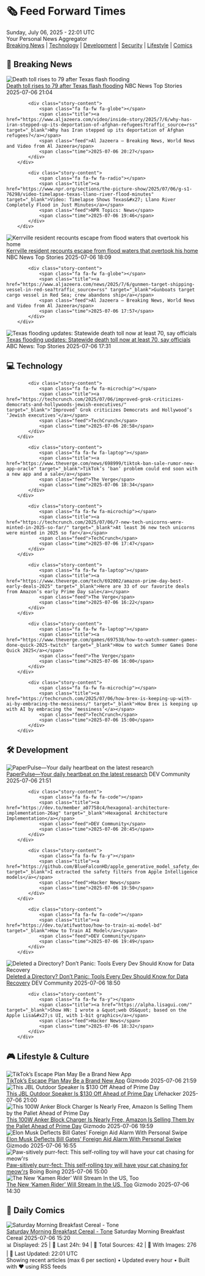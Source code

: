<!-- Processing 54 RSS feeds at 2025-07-06 22:01:42 UTC -->
<!-- Processing: Saturday Morning Breakfast Cereal -->
<!-- Processing: Penny Arcade -->
<!-- Processing: Poorly Drawn Lines -->
<!-- Processing: Garfield -->
<!-- Processing: Questionable Content -->
<!-- Processing: CNN Top Stories -->
<!-- Processing: CNN Breaking News -->
<!-- Processing: Al Jazeera Breaking News -->
<!-- Processing: CBC News -->
<!-- Error processing https://rss.cbc.ca/lineup/topstories.xml: The read operation timed out -->
<!-- Processing: Associated Press Breaking -->
<!-- Processing: NBC News Breaking -->
<!-- Processing: TechCrunch -->
<!-- Processing: O'Reilly Radar -->
<!-- Processing: Slashdot -->
<!-- Processing: Lobsters Python -->
<!-- Processing: Hacker News -->
<!-- Processing: Dev.to -->
<!-- Processing: StackOverflow Blog -->
<!-- Processing: Red Hat Blog -->
<!-- Processing: Ubuntu Blog -->
<!-- Processing: GitHub Blog -->
<!-- Processing: GitLab Blog -->
<!-- Processing: Lifehacker -->
<!-- Processing: Gizmodo -->
<!-- Generated 8 new posts out of 24 feeds processed -->
<div class="newspaper-header">
    <h1 class="newspaper-title">🗞️ Feed Forward Times</h1>
    <div class="newspaper-date">Sunday, July 06, 2025 - 22:01 UTC</div>
    <div class="newspaper-subtitle">Your Personal News Aggregator</div>
</div>

<div class="newspaper-nav">
    <a href="#breaking">Breaking News</a> |
    <a href="#tech">Technology</a> |
    <a href="#dev">Development</a> |
    <a href="#security">Security</a> |
    <a href="#lifestyle">Lifestyle</a> |
    <a href="#webcomics">Comics</a>
</div>

<div class="news-section breaking-news" id="breaking">
<h2 class="section-header">🚨 Breaking News</h2>
<div class="stories-container">
<div class="story">
            <img src="https://media-cldnry.s-nbcnews.com/image/upload/t_fit_1500w/mpx/2704722219/2025_07/1751835878659_now_brk_abbott_updates_flooding_250706_1920x1080-kjt032.jpg" alt="Death toll rises to 79 after Texas flash flooding" class="story-image" loading="lazy" onerror="this.style.display='none'">
            <div class="story-content">
                <span class="fa fa-fw fa-broadcast-tower"></span>
                <span class="title"><a href="https://www.nbcnews.com/now/video/gov-abbott-gives-updates-on-deadly-texas-flash-flood-242760773837" target="_blank">Death toll rises to 79 after Texas flash flooding</a></span>
                <span class="feed">NBC News Top Stories</span>
                <span class="time">2025-07-06 21:04</span>
            </div>
        </div>
<div class="story">
            
            <div class="story-content">
                <span class="fa fa-fw fa-globe"></span>
                <span class="title"><a href="https://www.aljazeera.com/video/inside-story/2025/7/6/why-has-iran-stepped-up-its-deportation-of-afghan-refugees?traffic_source=rss" target="_blank">Why has Iran stepped up its deportation of Afghan refugees?</a></span>
                <span class="feed">Al Jazeera – Breaking News, World News and Video from Al Jazeera</span>
                <span class="time">2025-07-06 20:27</span>
            </div>
        </div>
<div class="story">
            
            <div class="story-content">
                <span class="fa fa-fw fa-radio"></span>
                <span class="title"><a href="https://www.npr.org/sections/the-picture-show/2025/07/06/g-s1-76298/video-timelapse-texas-llano-river-flood-minutes" target="_blank">Video: Timelapse Shows Texas&#x27; Llano River Completely Flood in Just Minutes</a></span>
                <span class="feed">NPR Topics: News</span>
                <span class="time">2025-07-06 19:46</span>
            </div>
        </div>
<div class="story">
            <img src="https://media-cldnry.s-nbcnews.com/image/upload/t_fit_1500w/mpx/2704722219/2025_07/f_mo_flood_survivor_250706.00_00_36_15.Still001-phl1j9.jpg" alt="Kerrville resident recounts escape from flood waters that overtook his home" class="story-image" loading="lazy" onerror="this.style.display='none'">
            <div class="story-content">
                <span class="fa fa-fw fa-broadcast-tower"></span>
                <span class="title"><a href="https://www.nbcnews.com/video/kerrville-resident-recounts-escape-from-flood-waters-that-overtook-his-home-242761797677" target="_blank">Kerrville resident recounts escape from flood waters that overtook his home</a></span>
                <span class="feed">NBC News Top Stories</span>
                <span class="time">2025-07-06 18:09</span>
            </div>
        </div>
<div class="story">
            
            <div class="story-content">
                <span class="fa fa-fw fa-globe"></span>
                <span class="title"><a href="https://www.aljazeera.com/news/2025/7/6/gunmen-target-shipping-vessel-in-red-sea?traffic_source=rss" target="_blank">Gunboats target cargo vessel in Red Sea; crew abandons ship</a></span>
                <span class="feed">Al Jazeera – Breaking News, World News and Video from Al Jazeera</span>
                <span class="time">2025-07-06 17:57</span>
            </div>
        </div>
<div class="story">
            <img src="https://s.abcnews.com/images/US/texas-flood-debris-pile-ap-jt-250705_1751732273113_hpMain_4x3t_384.jpg" alt="Texas flooding updates: Statewide death toll now at least 70, say officials" class="story-image" loading="lazy" onerror="this.style.display='none'">
            <div class="story-content">
                <span class="fa fa-fw fa-tv"></span>
                <span class="title"><a href="https://abcnews.go.com/US/live-updates/texas-flooding-updates-13-dead-20-campers-unaccounted/?id=123488468" target="_blank">Texas flooding updates: Statewide death toll now at least 70, say officials</a></span>
                <span class="feed">ABC News: Top Stories</span>
                <span class="time">2025-07-06 17:31</span>
            </div>
        </div>
</div>
</div>
<div class="news-section tech-news" id="tech">
<h2 class="section-header">💻 Technology</h2>
<div class="stories-container">
<div class="story">
            
            <div class="story-content">
                <span class="fa fa-fw fa-microchip"></span>
                <span class="title"><a href="https://techcrunch.com/2025/07/06/improved-grok-criticizes-democrats-and-hollywoods-jewish-executives/" target="_blank">‘Improved’ Grok criticizes Democrats and Hollywood’s ‘Jewish executives’</a></span>
                <span class="feed">TechCrunch</span>
                <span class="time">2025-07-06 20:58</span>
            </div>
        </div>
<div class="story">
            
            <div class="story-content">
                <span class="fa fa-fw fa-laptop"></span>
                <span class="title"><a href="https://www.theverge.com/news/698999/tiktok-ban-sale-rumor-new-app-oracle" target="_blank">TikTok’s ‘ban’ problem could end soon with a new app and a sale</a></span>
                <span class="feed">The Verge</span>
                <span class="time">2025-07-06 18:34</span>
            </div>
        </div>
<div class="story">
            
            <div class="story-content">
                <span class="fa fa-fw fa-microchip"></span>
                <span class="title"><a href="https://techcrunch.com/2025/07/06/7-new-tech-unicorns-were-minted-in-2025-so-far/" target="_blank">At least 36 new tech unicorns were minted in 2025 so far</a></span>
                <span class="feed">TechCrunch</span>
                <span class="time">2025-07-06 17:47</span>
            </div>
        </div>
<div class="story">
            
            <div class="story-content">
                <span class="fa fa-fw fa-laptop"></span>
                <span class="title"><a href="https://www.theverge.com/tech/692002/amazon-prime-day-best-early-deals-2025" target="_blank">Here are 33 of our favorite deals from Amazon’s early Prime Day sale</a></span>
                <span class="feed">The Verge</span>
                <span class="time">2025-07-06 16:22</span>
            </div>
        </div>
<div class="story">
            
            <div class="story-content">
                <span class="fa fa-fw fa-laptop"></span>
                <span class="title"><a href="https://www.theverge.com/games/697538/how-to-watch-summer-games-done-quick-2025-twitch" target="_blank">How to watch Summer Games Done Quick 2025</a></span>
                <span class="feed">The Verge</span>
                <span class="time">2025-07-06 16:00</span>
            </div>
        </div>
<div class="story">
            
            <div class="story-content">
                <span class="fa fa-fw fa-microchip"></span>
                <span class="title"><a href="https://techcrunch.com/2025/07/06/how-brex-is-keeping-up-with-ai-by-embracing-the-messiness/" target="_blank">How Brex is keeping up with AI by embracing the ‘messiness’</a></span>
                <span class="feed">TechCrunch</span>
                <span class="time">2025-07-06 15:00</span>
            </div>
        </div>
</div>
</div>
<div class="news-section dev-news" id="dev">
<h2 class="section-header">🛠️ Development</h2>
<div class="stories-container">
<div class="story">
            <img src="https://media2.dev.to/dynamic/image/width=800%2Cheight=%2Cfit=scale-down%2Cgravity=auto%2Cformat=auto/https%3A%2F%2Fdev-to-uploads.s3.amazonaws.com%2Fuploads%2Farticles%2Foqjz65t7mgyqbw31qdoy.png" alt="PaperPulse—Your daily heartbeat on the latest research" class="story-image" loading="lazy" onerror="this.style.display='none'">
            <div class="story-content">
                <span class="fa fa-fw fa-code"></span>
                <span class="title"><a href="https://dev.to/ifihan/paperpulse-your-daily-heartbeat-on-the-latest-research-46ko" target="_blank">PaperPulse—Your daily heartbeat on the latest research</a></span>
                <span class="feed">DEV Community</span>
                <span class="time">2025-07-06 21:51</span>
            </div>
        </div>
<div class="story">
            
            <div class="story-content">
                <span class="fa fa-fw fa-code"></span>
                <span class="title"><a href="https://dev.to/member_a07758c4/hexagonal-architecture-implementation-26ag" target="_blank">Hexagonal Architecture Implementation</a></span>
                <span class="feed">DEV Community</span>
                <span class="time">2025-07-06 20:45</span>
            </div>
        </div>
<div class="story">
            
            <div class="story-content">
                <span class="fa fa-fw fa-y"></span>
                <span class="title"><a href="https://github.com/BlueFalconHD/apple_generative_model_safety_decrypted" target="_blank">I extracted the safety filters from Apple Intelligence models</a></span>
                <span class="feed">Hacker News</span>
                <span class="time">2025-07-06 19:50</span>
            </div>
        </div>
<div class="story">
            
            <div class="story-content">
                <span class="fa fa-fw fa-code"></span>
                <span class="title"><a href="https://dev.to/atifwattoo/how-to-train-ai-model-bd" target="_blank">How to Train AI Model</a></span>
                <span class="feed">DEV Community</span>
                <span class="time">2025-07-06 19:49</span>
            </div>
        </div>
<div class="story">
            <img src="https://media2.dev.to/dynamic/image/width=800%2Cheight=%2Cfit=scale-down%2Cgravity=auto%2Cformat=auto/https%3A%2F%2Fdev-to-uploads.s3.amazonaws.com%2Fuploads%2Farticles%2F14ub5w3ag8e7yocf21r7.png" alt="Deleted a Directory? Don’t Panic: Tools Every Dev Should Know for Data Recovery" class="story-image" loading="lazy" onerror="this.style.display='none'">
            <div class="story-content">
                <span class="fa fa-fw fa-code"></span>
                <span class="title"><a href="https://dev.to/lovestaco/deleted-a-directory-dont-panic-tools-every-dev-should-know-for-data-recovery-pml" target="_blank">Deleted a Directory? Don’t Panic: Tools Every Dev Should Know for Data Recovery</a></span>
                <span class="feed">DEV Community</span>
                <span class="time">2025-07-06 18:50</span>
            </div>
        </div>
<div class="story">
            
            <div class="story-content">
                <span class="fa fa-fw fa-y"></span>
                <span class="title"><a href="https://alpha.lisagui.com/" target="_blank">Show HN: I wrote a &quot;web OS&quot; based on the Apple Lisa&#x27;s UI, with 1-bit graphics</a></span>
                <span class="feed">Hacker News</span>
                <span class="time">2025-07-06 18:32</span>
            </div>
        </div>
</div>
</div>
<div class="news-section lifestyle-news" id="lifestyle">
<h2 class="section-header">🎮 Lifestyle & Culture</h2>
<div class="stories-container">
<div class="story">
            <img src="https://gizmodo.com/app/uploads/2024/08/TikTok-logo-1.jpg" alt="TikTok’s Escape Plan May Be a Brand New App" class="story-image" loading="lazy" onerror="this.style.display='none'">
            <div class="story-content">
                <span class="fa fa-fw fa-computer"></span>
                <span class="title"><a href="https://gizmodo.com/tiktoks-escape-plan-may-be-a-brand-new-app-2000624710" target="_blank">TikTok’s Escape Plan May Be a Brand New App</a></span>
                <span class="feed">Gizmodo</span>
                <span class="time">2025-07-06 21:59</span>
            </div>
        </div>
<div class="story">
            <img src="https://lifehacker.com/imagery/articles/01JV5DGY2NBXASXT124DVD9ZHB/hero-image.jpg" alt="This JBL Outdoor Speaker Is $130 Off Ahead of Prime Day" class="story-image" loading="lazy" onerror="this.style.display='none'">
            <div class="story-content">
                <span class="fa fa-fw fa-life-ring"></span>
                <span class="title"><a href="https://lifehacker.com/tech/jbl-xtreme-4-outdoor-speaker-amazon-sale?utm_medium=RSS" target="_blank">This JBL Outdoor Speaker Is $130 Off Ahead of Prime Day</a></span>
                <span class="feed">Lifehacker</span>
                <span class="time">2025-07-06 21:00</span>
            </div>
        </div>
<div class="story">
            <img src="https://gizmodo.com/app/uploads/2025/05/Anker-Prime-Charger.jpg" alt="This 100W Anker Block Charger Is Nearly Free, Amazon Is Selling Them by the Pallet Ahead of Prime Day" class="story-image" loading="lazy" onerror="this.style.display='none'">
            <div class="story-content">
                <span class="fa fa-fw fa-computer"></span>
                <span class="title"><a href="https://gizmodo.com/this-100w-anker-block-charger-is-nearly-free-amazon-is-selling-them-by-the-pallet-ahead-of-prime-day-2000624646" target="_blank">This 100W Anker Block Charger Is Nearly Free, Amazon Is Selling Them by the Pallet Ahead of Prime Day</a></span>
                <span class="feed">Gizmodo</span>
                <span class="time">2025-07-06 19:59</span>
            </div>
        </div>
<div class="story">
            <img src="https://gizmodo.com/app/uploads/2023/09/d671148892956d273b6e43ae841e1d74.jpg" alt="Elon Musk Deflects Bill Gates’ Foreign Aid Alarm With Personal Swipe" class="story-image" loading="lazy" onerror="this.style.display='none'">
            <div class="story-content">
                <span class="fa fa-fw fa-computer"></span>
                <span class="title"><a href="https://gizmodo.com/elon-musk-deflects-bill-gates-foreign-aid-alarm-with-personal-swipe-2000624554" target="_blank">Elon Musk Deflects Bill Gates’ Foreign Aid Alarm With Personal Swipe</a></span>
                <span class="feed">Gizmodo</span>
                <span class="time">2025-07-06 16:55</span>
            </div>
        </div>
<div class="story">
            <img src="https://i0.wp.com/boingboing.net/wp-content/uploads/2025/07/Cheerble-Ball.jpg?fit=1200%2C800&amp;quality=60&amp;ssl=1" alt="Paw-sitively purr-fect: This self-rolling toy will have your cat chasing for meow&#x27;rs" class="story-image" loading="lazy" onerror="this.style.display='none'">
            <div class="story-content">
                <span class="fa fa-fw fa-arrow-right"></span>
                <span class="title"><a href="https://boingboing.net/2025/07/06/paw-sitively-purr-fect-this-self-rolling-toy-will-have-your-cat-chasing-for-meowrs.html" target="_blank">Paw-sitively purr-fect: This self-rolling toy will have your cat chasing for meow&#x27;rs</a></span>
                <span class="feed">Boing Boing</span>
                <span class="time">2025-07-06 15:00</span>
            </div>
        </div>
<div class="story">
            <img src="https://gizmodo.com/app/uploads/2025/07/kamen_rider_zeztz.jpg" alt="The New ‘Kamen Rider’ Will Stream In the US, Too" class="story-image" loading="lazy" onerror="this.style.display='none'">
            <div class="story-content">
                <span class="fa fa-fw fa-computer"></span>
                <span class="title"><a href="https://gizmodo.com/the-new-kamen-rider-will-stream-in-the-us-too-2000624474" target="_blank">The New ‘Kamen Rider’ Will Stream In the US, Too</a></span>
                <span class="feed">Gizmodo</span>
                <span class="time">2025-07-06 14:30</span>
            </div>
        </div>
</div>
</div>
<div class="news-section webcomics-section" id="webcomics">
<h2 class="section-header">🎨 Daily Comics</h2>
<div class="stories-container">
<div class="story">
            <img src="https://www.smbc-comics.com/comics/1751598360-20250706.png" alt="Saturday Morning Breakfast Cereal - Tone" class="story-image" loading="lazy" onerror="this.style.display='none'">
            <div class="story-content">
                <span class="fa fa-fw fa-smile"></span>
                <span class="title"><a href="https://www.smbc-comics.com/comic/tone" target="_blank">Saturday Morning Breakfast Cereal - Tone</a></span>
                <span class="feed">Saturday Morning Breakfast Cereal</span>
                <span class="time">2025-07-06 15:20</span>
            </div>
        </div>
</div>
</div>

<div class="newspaper-footer">
    <div class="stats">
        📊 Displayed: 25 | 📅 Last 24h: 94 | 📡 Total Sources: 42 | 📸 With Images: 276 |
        🔄 Last Updated: 22:01 UTC
    </div>
    <div class="footer-note">
        Showing recent articles (max 6 per section) • Updated every hour • Built with ❤️ using RSS feeds
    </div>
</div>
